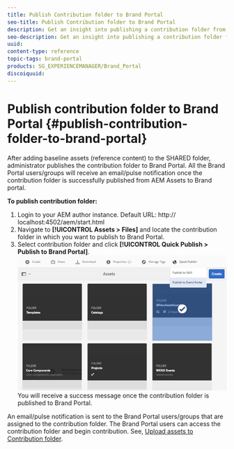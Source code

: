 ```yaml
---
title: Publish Contribution folder to Brand Portal 
seo-title: Publish Contribution folder to Brand Portal
description: Get an insight into publishing a contribution folder from AEM Assets to Brand Portal in Brand Portal 6.4.5.
seo-description: Get an insight into publishing a contribution folder from AEM Assets to Brand Portal in Brand Portal 6.4.5.
uuid: 
content-type: reference
topic-tags: brand-portal
products: SG_EXPERIENCEMANAGER/Brand_Portal
discoiquuid: 
---
```


# Publish contribution folder to Brand Portal {#publish-contribution-folder-to-brand-portal}

After adding baseline assets (reference content) to the SHARED folder, administrator publishes the contribution folder to Brand Portal. All the Brand Portal users/groups will receive an email/pulse notification once the contribution folder is successfully published from AEM Assets to Brand portal.

**To publish contribution folder:**

1. Login to your AEM author instance.
Default URL: http:// localhost:4502/aem/start.html
1. Navigate to **[!UICONTROL Assets > Files]** and locate the contribution folder in which you want to publish to Brand Portal.
1. Select contribution folder and click **[!UICONTROL Quick Publish > Publish to Brand Portal]**.
![](assets/publish-contribution-folder-to-bp.png)
You will receive a success message once the contribution folder is published to Brand Portal.

An email/pulse notification is sent to the Brand Portal users/groups that are assigned to the contribution folder. The Brand Portal users can access the contribution folder and begin contribution. See, [Upload assets to Contribution folder](brand-portal-upload-assets-to-contribution-folder.md).
